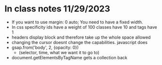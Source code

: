 # In class notes 11/29/2023

- If you want to use margin: 0 auto; You need to have a fixed width. 
- In css specificity ids have a weight of 100 classes have 10 and tags have 1
- headers display block and therefore take up the whole space allowed 
- changing the cursor doesnt change the capabilities. javascript does 
- gsap.from('body', 2, {opacity: 0})
    - (selector, time, what we want it to go to)
- document.getElementsByTagName gets a collection back